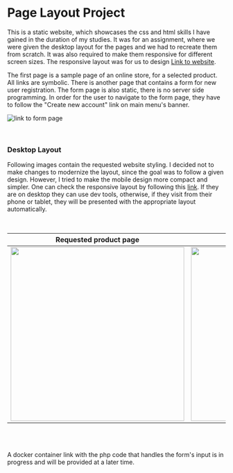 <script src="./hostParentSizing.js"></script>
# Page Layout Project
This is a static website, which showcases the css and html skills I have gained in the duration of my studies.
It was for an assignment, where we were given the desktop layout for the pages and we had to recreate them from scratch. 
It was also required to make them responsive for different screen sizes. The responsive layout was for us to design [Link to website](./homepage.html).  

The first page is a sample page of an online store, for a selected product. All links are symbolic. There
is another page that contains a form for new user registration. The form page is also static, there is no
server side programming. In order for the user to navigate to the form page, they have to follow the 
"Create new account" link on main menu's banner.

![link to form page](images/readme_images/link_to_form.png)

<br>

### Desktop Layout

Following images contain the requested website styling. I decided not to make changes to modernize the layout, since the goal was to follow a given design. 
However, I tried to make the mobile design more compact and simpler. One can check the responsive layout by following this 
[link](https://aspa7beginner.github.io/web_based/). If they are on desktop they can use dev tools, otherwise, 
if they visit from their phone or tablet, they will be presented with the appropriate layout automatically.

<br>

Requested product page            |  Requested form page
:-------------------------:|:-------------------------:
<img src="images/readme_images/requested_desktop_page_layout.png" width="400px">  |  <img src="images/readme_images/requested_desktop_form_page_layout.png" width="400px"> 

<br><br>

A docker container link with the php code that handles the form's input is in progress and will be provided at a later time.
